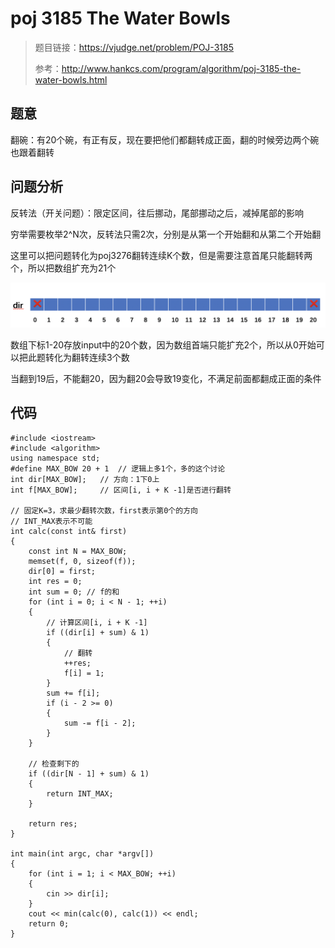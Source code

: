 # poj 3185 The Water Bowls
>题目链接：https://vjudge.net/problem/POJ-3185
>
>参考：http://www.hankcs.com/program/algorithm/poj-3185-the-water-bowls.html
## 题意
翻碗：有20个碗，有正有反，现在要把他们都翻转成正面，翻的时候旁边两个碗也跟着翻转
## 问题分析
反转法（开关问题）：限定区间，往后挪动，尾部挪动之后，减掉尾部的影响

穷举需要枚举2^N次，反转法只需2次，分别是从第一个开始翻和从第二个开始翻

这里可以把问题转化为poj3276翻转连续K个数，但是需要注意首尾只能翻转两个，所以把数组扩充为21个

![poj3185](../images/poj3185.png)

数组下标1-20存放input中的20个数，因为数组首端只能扩充2个，所以从0开始可以把此题转化为翻转连续3个数

当翻到19后，不能翻20，因为翻20会导致19变化，不满足前面都翻成正面的条件
## 代码
```
#include <iostream>
#include <algorithm>
using namespace std;
#define MAX_BOW 20 + 1	// 逻辑上多1个，多的这个讨论
int dir[MAX_BOW];	// 方向：1下0上
int f[MAX_BOW];		// 区间[i, i + K -1]是否进行翻转
 
// 固定K=3，求最少翻转次数，first表示第0个的方向
// INT_MAX表示不可能
int calc(const int& first)
{
	const int N = MAX_BOW;
	memset(f, 0, sizeof(f));
	dir[0] = first;
	int res = 0;
	int sum = 0; // f的和
	for (int i = 0; i < N - 1; ++i)
	{
		// 计算区间[i, i + K -1]
		if ((dir[i] + sum) & 1)
		{
			// 翻转
			++res;
			f[i] = 1;
		}
		sum += f[i];
		if (i - 2 >= 0)
		{
			sum -= f[i - 2];
		}
	}
 
	// 检查剩下的
	if ((dir[N - 1] + sum) & 1)
	{
		return INT_MAX;
	}
 
	return res;
}
 
int main(int argc, char *argv[])
{
	for (int i = 1; i < MAX_BOW; ++i)
	{
		cin >> dir[i];
	}
	cout << min(calc(0), calc(1)) << endl;
	return 0;
}

```
